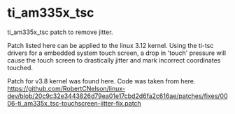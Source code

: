 # ti_am335x_tsc
ti_am335x_tsc patch to remove jitter.

Patch listed here can be applied to the linux 3.12 kernel. 
Using the ti-tsc drivers for a embedded system touch screen, a drop in 'touch' pressure will cause the touch screen to drastically jitter and mark incorrect coordinates touched.

Patch for v3.8 kernel was found here. Code was taken from here.
https://github.com/RobertCNelson/linux-dev/blob/20c9c32e3443826d79ea01e17cbd2d6fa2c616ae/patches/fixes/0006-ti_am335x_tsc-touchscreen-jitter-fix.patch 

